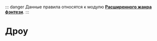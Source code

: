 ::: danger
Данные правила относятся к модулю **[Расширенного жанра фэнтези](/advanced-fantasy/)**.
:::

# Дроу